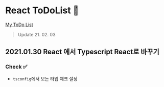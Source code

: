# React ToDoList 📝

[My ToDo List](https://eunjintodolist.netlify.app/)
> Update 21. 02. 03

## 2021.01.30 React 에서 Typescript React로 바꾸기

### Check ✅

- `tsconfig`에서 모든 타입 체크 설정
